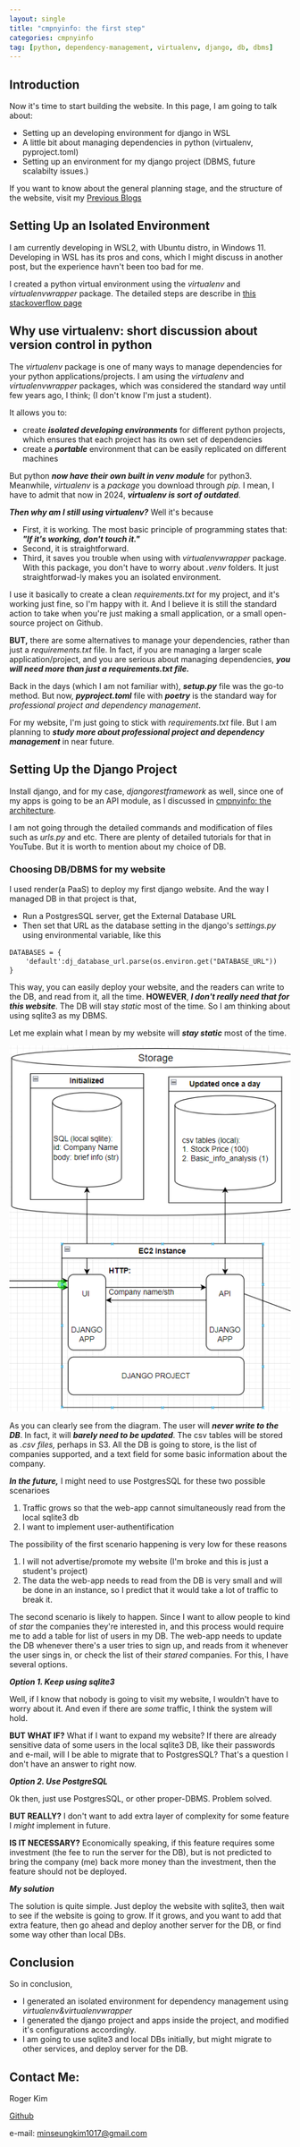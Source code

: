 ```yaml
---
layout: single
title: "cmpnyinfo: the first step"
categories: cmpnyinfo
tag: [python, dependency-management, virtualenv, django, db, dbms]
---
```


## Introduction

Now it's time to start building the website. In this page, I am going to talk about:
- Setting up an developing environment for django in WSL
- A little bit about managing dependencies in python (virtualenv, pyproject.toml)
- Setting up an environment for my django project (DBMS, future scalabilty issues.)

If you want to know about the general planning stage, and the structure of the website, visit my [Previous Blogs](https://rogerkimjazzlover.github.io/cmpnyinfo/cmpnyinfo-the-planning/)

## Setting Up an Isolated Environment

I am currently developing in WSL2, with Ubuntu distro, in Windows 11. Developing in WSL has its pros and cons, which I might discuss in another post, but the experience havn't been too bad for me.

I created a python virtual environment using the _virtualenv_ and _virtualenvwrapper_ package. The detailed steps are describe in [this stackoverflow page](https://stackoverflow.com/questions/12232421/virtualenvwrapper-commands-arent-working)

## Why use virtualenv: short discussion about version control in python
The _virtualenv_ package is one of many ways to manage dependencies for your python applications/projects. I am using the _virtualenv_ and _virtualenvwrapper_ packages, which was considered the standard way until few years ago, I think; (I don't know I'm just a student). 

It allows you to:
- create ***isolated developing environments*** for different python projects, which ensures that each project has its own set of dependencies
- create a ***portable*** environment that can be easily replicated on different machines

But python ***now have their own built in _venv_ module*** for python3. Meanwhile, _virtualenv_ is a _package_ you download through _pip._ I mean, I have to admit that now in 2024, ***virtualenv is sort of outdated***.

***Then why am I still using virtualenv?*** Well it's because
- First, it is working. The most basic principle of programming states that: ***"If it's working, don't touch it."***
- Second, it is straightforward.
- Third, it saves you trouble when using with _virtualenvwrapper_ package. With this package, you don't have to worry about _.venv_ folders. It just straightforwad-ly makes you an isolated environment.


I use it basically to create a clean _requirements.txt_ for my project, and it's working just fine, so I'm happy with it. And I believe it is still the standard action to take when you're just making a small application, or a small open-source project on Github.

**BUT,** there are some alternatives to manage your dependencies, rather than just a _requirements.txt_ file. In fact, if you are managing a larger scale application/project, and you are serious about managing dependencies, ***you will need more than just a requirements.txt file.*** 

Back in the days (which I am not familiar with), ***setup.py*** file was the go-to method. But now, ***pyproject.toml*** file with ***poetry*** is the standard way for _professional project and dependency management_.

For my website, I'm just going to stick with _requirements.txt_ file. But I am planning to ***study more about professional project and dependency management*** in near future.

## Setting Up the Django Project

Install django, and for my case, _djangorestframework_ as well, since one of my apps is going to be an API module, as I discussed in [cmpnyinfo: the architecture](https://rogerkimjazzlover.github.io/cmpnyinfo/cmpnyinfo-the-architecture/).

I am not going through the detailed commands and modification of files such as _urls.py_ and etc. There are plenty of detailed tutorials for that in YouTube. But it is worth to mention about my choice of DB.

### Choosing DB/DBMS for my website
I used render(a PaaS) to deploy my first django website. And the way I managed DB in that project is that,
- Run a PostgresSQL server, get the External Database URL
- Then set that URL as the database setting in the django's _settings.py_ using environmental variable, like this
```
DATABASES = {
    'default':dj_database_url.parse(os.environ.get("DATABASE_URL"))
}
```
This way, you can easily deploy your website, and the readers can write to the DB, and read from it, all the time. **HOWEVER**, ***I don't really need that for this website***. The DB will stay _static_ most of the time. So I am thinking about using sqlite3 as my DBMS.

 Let me explain what I mean by my website will ***stay static*** most of the time. 
 
 ![](/assets/img/cmpnyinfo_architecture.png)

As you can clearly see from the diagram. The user will ***never write to the DB***. In fact, it will ***barely need to be updated***. The csv tables will be stored as _.csv files,_ perhaps in S3. All the DB is going to store, is the list of companies supported, and a text field for some basic information about the company.

***In the future,*** I might need to use PostgresSQL for these two possible scenarioes
1. Traffic grows so that the web-app cannot simultaneously read from the local sqlite3 db
2. I want to implement user-authentification

The possibility of the first scenario happening is very low for these reasons
1. I will not advertise/promote my website (I'm broke and this is just a student's project)
2. The data the web-app needs to read from the DB is very small and will be done in an instance, so I predict that it would take a lot of traffic to break it.

The second scenario is likely to happen. Since I want to allow people to kind of _star_ the companies they're interested in, and this process would require me to add a table for list of users in my DB. The web-app needs to update the DB whenever there's a user tries to sign up, and reads from it whenever the user sings in, or check the list of their _stared_ companies. For this, I have several options.

***Option 1. Keep using sqlite3***

Well, if I know that nobody is going to visit my website, I wouldn't have to worry about it. And even if there are _some_ traffic, I think the system will hold.

**BUT WHAT IF?** What if I want to expand my website? If there are already sensitive data of some users in the local sqlite3 DB, like their passwords and e-mail, will I be able to migrate that to PostgresSQL? That's a question I don't have an answer to right now.

***Option 2. Use PostgreSQL***

Ok then, just use PostgresSQL, or other proper-DBMS. Problem solved.

**BUT REALLY?** I don't want to add extra layer of complexity for some feature I _might_ implement in future. 

**IS IT NECESSARY?**
Economically speaking, if this feature requires some investment (the fee to run the server for the DB), but is not predicted to bring the company (me) back more money than the investment, then the feature should not be deployed.

***My solution***

The solution is quite simple. Just deploy the website with sqlite3, then wait to see if the website is going to grow. If it grows, and you want to add that extra feature, then go ahead and deploy another server for the DB, or find some way other than local DBs.

## Conclusion
So in conclusion,
- I generated an isolated environment for dependency management using _virtualenv&virtualenvwrapper_
- I generated the django project and apps inside the project, and modified it's configurations accordingly.
- I am going to use sqlite3 and local DBs initially, but might migrate to other services, and deploy server for the DB.

## Contact Me:

Roger Kim

[Github](https://github.com/RogerKimJazzLover)

e-mail: <minseungkim1017@gmail.com> 